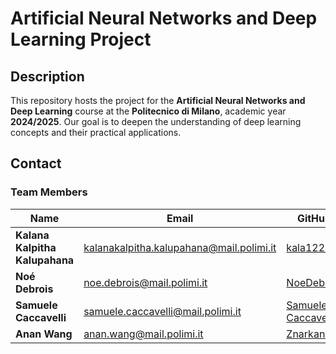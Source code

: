 # Artificial Neural Networks and Deep Learning Project

## Description

This repository hosts the project for the **Artificial Neural Networks and Deep Learning** course at the **Politecnico di Milano**, academic year **2024/2025**. Our goal is to deepen the understanding of deep learning concepts and their practical applications.

## Contact

### Team Members

| Name                            | Email                                     | GitHub                        |
|---------------------------------|-------------------------------------------|-------------------------------|
| **Kalana Kalpitha Kalupahana**  | [kalanakalpitha.kalupahana@mail.polimi.it](mailto:kalanakalpitha.kalupahana@mail.polimi.it) | [kala1221](https://github.com/kala1221) |
| **Noé Debrois**                 | [noe.debrois@mail.polimi.it](mailto:noe.debrois@mail.polimi.it) | [NoeDebrois](https://github.com/NoeDebrois) |
| **Samuele Caccavelli**          | [samuele.caccavelli@mail.polimi.it](mailto:samuele.caccavelli@mail.polimi.it) | [Samuele-Caccavelli](https://github.com/Samuele-Caccavelli) |
| **Anan Wang**                   | [anan.wang@mail.polimi.it](mailto:member4.email@mail.polimi.it) | [Znarkands](https://github.com/Zanarkands) |

